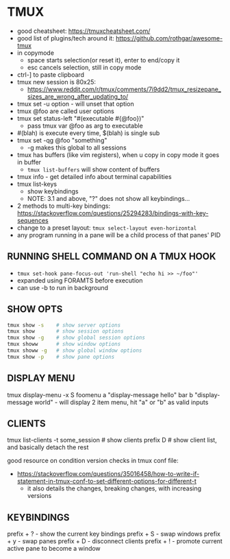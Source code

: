 # TMUX
- good cheatsheet: https://tmuxcheatsheet.com/
- good list of plugins/tech around it: https://github.com/rothgar/awesome-tmux
- in copymode
    - space starts selection(or reset it), enter to end/copy it
    - esc cancels selection, still in copy mode
- ctrl-] to paste clipboard
- tmux new session is 80x25:
    - https://www.reddit.com/r/tmux/comments/7i9dd2/tmux_resizepane_sizes_are_wrong_after_updating_to/
- tmux set -u option   - will unset that option
- tmux @foo are called user options
- tmux set status-left "#(executable #{@foo})"
    - pass tmux var @foo as arg to executable
- #(blah) is execute every time, $(blah) is single sub
- tmux set -qg @foo "something"
    - -g makes this global to all sessions
- tmux has buffers (like vim registers), when u copy in copy mode it goes in buffer
    - `tmux list-buffers` will show content of buffers
- tmux info - get detailed info about terminal capabilities
- tmux list-keys
    - show keybindings
    - NOTE: 3.1 and above, "?" does not show all keybindings...
- 2 methods to multi-key bindings: https://stackoverflow.com/questions/25294283/bindings-with-key-sequences
- change to a preset layout: `tmux select-layout even-horizontal`
- any program running in a pane will be a child process of that panes' PID

## RUNNING SHELL COMMAND ON A TMUX HOOK
- `tmux set-hook pane-focus-out 'run-shell "echo hi >> ~/foo"'`
- expanded using FORAMTS before execution
- can use -b to run in background

## SHOW OPTS
```sh
tmux show -s    # show server options
tmux show       # show session options
tmux show -g    # show global session options
tmux showw      # show window options
tmux showw -g   # show global window options
tmux show -p    # show pane options
```

## DISPLAY MENU
tmux display-menu -x S foomenu a "display-message hello" bar b "display-message world"
    - will display 2 item menu, hit "a" or "b" as valid inputs

## CLIENTS
tmux list-clients -t some_session      # show clients
prefix D                               # show client list, and basically detach the rest

good resource on condition version checks in tmux conf file:
- https://stackoverflow.com/questions/35016458/how-to-write-if-statement-in-tmux-conf-to-set-different-options-for-different-t
    - it also details the changes, breaking changes, with increasing versions

## KEYBINDINGS
prefix + ?  - show the current key bindings
prefix + S  - swap windows
prefix + y  - swap panes
prefix + D  - disconnect clients
prefix + ! - promote current active pane to become a window
